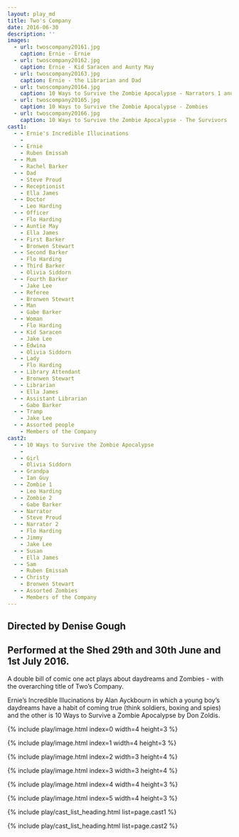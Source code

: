 ```yaml
---
layout: play_md
title: Two's Company
date: 2016-06-30
description: ''
images:
  - url: twoscompany20161.jpg
    caption: Ernie - Ernie
  - url: twoscompany20162.jpg
    caption: Ernie - Kid Saracen and Aunty May
  - url: twoscompany20163.jpg
    caption: Ernie - the Librarian and Dad
  - url: twoscompany20164.jpg
    caption: 10 Ways to Survive the Zombie Apocalypse - Narrators 1 and 2
  - url: twoscompany20165.jpg
    caption: 10 Ways to Survive the Zombie Apocalypse - Zombies
  - url: twoscompany20166.jpg
    caption: 10 Ways to Survive the Zombie Apocalypse - The Survivors
cast1:
  - - Ernie's Incredible Illucinations
    -
  - - Ernie
    - Ruben Emissah
  - - Mum
    - Rachel Barker
  - - Dad
    - Steve Proud
  - - Receptionist
    - Ella James
  - - Doctor
    - Leo Harding
  - - Officer
    - Flo Harding
  - - Auntie May
    - Ella James
  - - First Barker
    - Bronwen Stewart
  - - Second Barker
    - Flo Harding
  - - Third Barker
    - Olivia Siddorn
  - - Fourth Barker
    - Jake Lee
  - - Referee
    - Bronwen Stewart
  - - Man
    - Gabe Barker
  - - Woman
    - Flo Harding
  - - Kid Saracen
    - Jake Lee
  - - Edwina
    - Olivia Siddorn
  - - Lady
    - Flo Harding
  - - Library Attendant
    - Bronwen Stewart
  - - Librarian
    - Ella James
  - - Assistant Librarian
    - Gabe Barker
  - - Tramp
    - Jake Lee
  - - Assorted people
    - Members of the Company
cast2:
  - - 10 Ways to Survive the Zombie Apocalypse
    -
  - - Girl
    - Olivia Siddorn
  - - Grandpa
    - Ian Guy
  - - Zombie 1
    - Leo Harding
  - - Zombie 2
    - Gabe Barker
  - - Narrator
    - Steve Proud
  - - Narrator 2
    - Flo Harding
  - - Jimmy
    - Jake Lee
  - - Susan
    - Ella James
  - - Sam
    - Ruben Emissah
  - - Christy
    - Bronwen Stewart
  - - Assorted Zombies
    - Members of the Company
---
```


## Directed by Denise Gough

## Performed  at the Shed 29th and 30th June and 1st July 2016.

A double bill of comic one act plays about daydreams and Zombies -  with the overarching title of Two’s Company.

Ernie’s Incredible Illucinations by Alan Ayckbourn in which a young boy’s daydreams have a habit of coming true (think soldiers, boxing and spies)  and the other is 10 Ways to Survive a Zombie Apocalypse by Don Zoldis.

{% include play/image.html index=0 width=4 height=3 %}

{% include play/image.html index=1 width=4 height=3 %}

{% include play/image.html index=2 width=3 height=4 %}

{% include play/image.html index=3 width=3 height=4 %}

{% include play/image.html index=4 width=4 height=3 %}

{% include play/image.html index=5 width=4 height=3 %}

{% include play/cast_list_heading.html list=page.cast1 %}

{% include play/cast_list_heading.html list=page.cast2 %}
